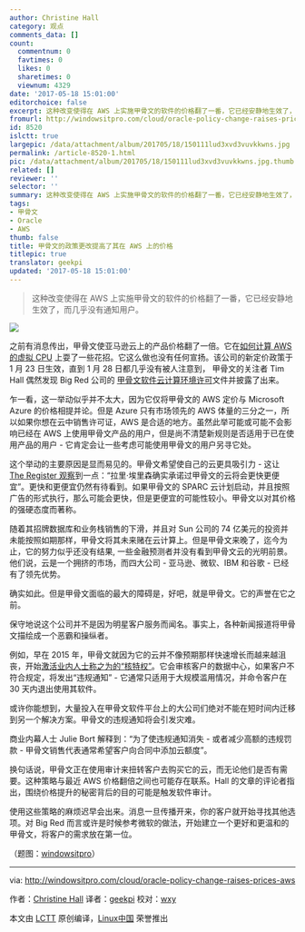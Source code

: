 ```yaml
---
author: Christine Hall
category: 观点
comments_data: []
count:
  commentnum: 0
  favtimes: 0
  likes: 0
  sharetimes: 0
  viewnum: 4329
date: '2017-05-18 15:01:00'
editorchoice: false
excerpt: 这种改变使得在 AWS 上实施甲骨文的软件的价格翻了一番，它已经安静地生效了，而几乎没有通知用户。
fromurl: http://windowsitpro.com/cloud/oracle-policy-change-raises-prices-aws
id: 8520
islctt: true
largepic: /data/attachment/album/201705/18/150111lud3xvd3vuvkkwns.jpg
permalink: /article-8520-1.html
pic: /data/attachment/album/201705/18/150111lud3xvd3vuvkkwns.jpg.thumb.jpg
related: []
reviewer: ''
selector: ''
summary: 这种改变使得在 AWS 上实施甲骨文的软件的价格翻了一番，它已经安静地生效了，而几乎没有通知用户。
tags:
- 甲骨文
- Oracle
- AWS
thumb: false
title: 甲骨文的政策更改提高了其在 AWS 上的价格
titlepic: true
translator: geekpi
updated: '2017-05-18 15:01:00'
---
```



> 
> 这种改变使得在 AWS 上实施甲骨文的软件的价格翻了一番，它已经安静地生效了，而几乎没有通知用户。
> 
> 
> 


![](/data/attachment/album/201705/18/150111lud3xvd3vuvkkwns.jpg)


之前有消息传出，甲骨文使亚马逊云上的产品价格翻了一倍。它在[如何计算 AWS 的虚拟 CPU](https://oracle-base.com/blog/2017/01/28/oracles-cloud-licensing-change-be-warned/) 上耍了一些花招。它这么做也没有任何宣扬。该公司的新定价政策于 1 月 23 日生效，直到 1 月 28 日都几乎没有被人注意到， 甲骨文的关注者 Tim Hall 偶然发现 Big Red 公司的 [甲骨文软件云计算环境许可](http://www.oracle.com/us/corporate/pricing/cloud-licensing-070579.pdf)文件并披露了出来。


乍一看，这一举动似乎并不太大，因为它仅将甲骨文的 AWS 定价与 Microsoft Azure 的价格相提并论。但是 Azure 只有市场领先的 AWS 体量的三分之一，所以如果你想在云中销售许可证，AWS 是合适的地方。虽然此举可能或可能不会影响已经在 AWS 上使用甲骨文产品的用户，但是尚不清楚新规则是否适用于已在使用产品的用户 - 它肯定会让一些考虑可能使用甲骨文的用户另寻它处。


这个举动的主要原因是显而易见的。甲骨文希望使自己的云更具吸引力 - 这让 [The Register 观察](https://www.theregister.co.uk/2017/01/30/oracle_effectively_doubles_licence_fees_to_run_in_aws/)到一点：“拉里·埃里森确实承诺过甲骨文的云将会更快更便宜”。更快和更便宜仍然有待看到。如果甲骨文的 SPARC 云计划启动，并且按照广告的形式执行，那么可能会更快，但是更便宜的可能性较小。甲骨文以对其价格的强硬态度而著称。


随着其招牌数据库和业务栈销售的下滑，并且对 Sun 公司的 74 亿美元的投资并未能按照如期那样，甲骨文将其未来赌在云计算上。但是甲骨文来晚了，迄今为止，它的努力似乎还没有结果, 一些金融预测者并没有看到甲骨文云的光明前景。他们说，云是一个拥挤的市场，而四大公司 - 亚马逊、微软、IBM 和谷歌 - 已经有了领先优势。


确实如此。但是甲骨文面临的最大的障碍是，好吧，就是甲骨文。它的声誉在它之前。


保守地说这个公司并不是因为明星客户服务而闻名。事实上，各种新闻报道将甲骨文描绘成一个恶霸和操纵者。


例如，早在 2015 年，甲骨文就因为它的云并不像预期那样快速增长而越来越沮丧，开始[激活业内人士称之为的“核特权”](http://www.businessinsider.com/oracle-is-using-the-nuclear-option-to-sell-its-cloud-software-2015-7)。它会审核客户的数据中心，如果客户不符合规定，将发出“违规通知” - 它通常只适用于大规模滥用情况，并命令客户在 30 天内退出使用其软件。


或许你能想到，大量投入在甲骨文软件平台上的大公司们绝对不能在短时间内迁移到另一个解决方案。甲骨文的违规通知将会引发灾难。


商业内幕人士 Julie Bort 解释到：“为了使违规通知消失 - 或者减少高额的违规罚款 - 甲骨文销售代表通常希望客户向合同中添加云额度”。


换句话说，甲骨文正在使用审计来扭转客户去购买它的云，而无论他们是否有需要。这种策略与最近 AWS 价格翻倍之间也可能存在联系。Hall 的文章的评论者指出，围绕价格提升的秘密背后的目的可能是触发软件审计。


使用这些策略的麻烦迟早会出来。消息一旦传播开来，你的客户就开始寻找其他选项。对 Big Red 而言或许是时候参考微软的做法，开始建立一个更好和更温和的甲骨文，将客户的需求放在第一位。


（题图：[windowsitpro](http://windowsitpro.com/)）




---


via: <http://windowsitpro.com/cloud/oracle-policy-change-raises-prices-aws>


作者：[Christine Hall](http://windowsitpro.com/author/christine-hall) 译者：[geekpi](https://github.com/geekpi) 校对：[wxy](https://github.com/wxy)


本文由 [LCTT](https://github.com/LCTT/TranslateProject) 原创编译，[Linux中国](https://linux.cn/) 荣誉推出